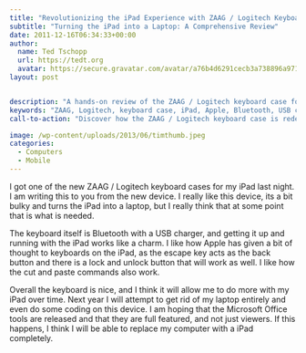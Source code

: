 ```yaml
---
title: "Revolutionizing the iPad Experience with ZAAG / Logitech Keyboard Case"
subtitle: "Turning the iPad into a Laptop: A Comprehensive Review"
date: 2011-12-16T06:34:33+00:00
author:
  name: Ted Tschopp
  url: https://tedt.org
  avatar: https://secure.gravatar.com/avatar/a76b4d6291cecb3a738896a971bfb903?s=512&d=mp&r=g
layout: post


description: "A hands-on review of the ZAAG / Logitech keyboard case for the iPad, exploring its design, usability, and compatibility with Apple's design. Learn how this device transforms the iPad into a potential laptop replacement and the possibilities it opens for users."
keywords: "ZAAG, Logitech, keyboard case, iPad, Apple, Bluetooth, USB charger, laptop replacement, mobile productivity, tech review, device integration"
call-to-action: "Discover how the ZAAG / Logitech keyboard case is redefining the way you use your iPad. Dive into our in-depth review and find out if this gadget is the next step towards a laptop-free future. Share your thoughts and comments below!"

image: /wp-content/uploads/2013/06/timthumb.jpeg
categories:
  - Computers
  - Mobile
---
```

I got one of the new ZAAG / Logitech keyboard cases for my iPad last night. I am writing this to you from the new device. I really like this device, its a bit bulky and turns the iPad into a laptop, but I really think that at some point that is what is needed.

The keyboard itself is Bluetooth with a USB charger, and getting it up and running with the iPad works like a charm. I like how Apple has given a bit of thought to keyboards on the iPad, as the escape key acts as the back button and there is a lock and unlock button that will work as well. I like how the cut and paste commands also work.

Overall the keyboard is nice, and I think it will allow me to do more with my iPad over time. Next year I will attempt to get rid of my laptop entirely and even do some coding on this device. I am hoping that the Microsoft Office tools are released and that they are full featured, and not just viewers. If this happens, I think I will be able to replace my computer with a iPad completely.